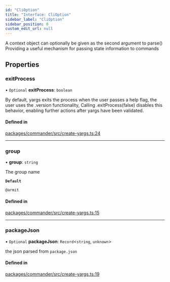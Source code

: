 ```yaml
---
id: "CliOption"
title: "Interface: CliOption"
sidebar_label: "CliOption"
sidebar_position: 0
custom_edit_url: null
---
```


A context object can optionally be given as the second argument to parse()
Providing a useful mechanism for passing state information to commands

## Properties

### exitProcess

• `Optional` **exitProcess**: `boolean`

By default, yargs exits the process when the user passes a help flag, the user uses the .version functionality,
Calling .exitProcess(false) disables this behavior, enabling further actions after yargs have been validated.

#### Defined in

[packages/commander/src/create-yargs.ts:24](https://github.com/armitjs/armit/blob/929bd02/packages/commander/src/create-yargs.ts#L24)

---

### group

• **group**: `string`

The group name

**`Default`**

`@armit`

#### Defined in

[packages/commander/src/create-yargs.ts:15](https://github.com/armitjs/armit/blob/929bd02/packages/commander/src/create-yargs.ts#L15)

---

### packageJson

• `Optional` **packageJson**: `Record`<`string`, `unknown`\>

the json parsed from `package.json`

#### Defined in

[packages/commander/src/create-yargs.ts:19](https://github.com/armitjs/armit/blob/929bd02/packages/commander/src/create-yargs.ts#L19)
